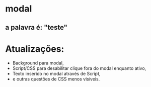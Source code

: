 # modal

## a palavra é: "teste"

 Atualizações:
 =============
 - Background para modal,
 - Script/CSS para desabilitar clique fora do modal enquanto ativo,
 - Texto inserido no modal através de Script,
 - e outras questões de CSS menos visíveis.
